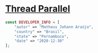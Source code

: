 
# [Thread Parallel](https://github.com/matheusjohannaraujo/php_thread_parallel)

```php
const DEVELOPER_INFO = [
    "autor" => "Matheus Johann Araújo",
    "country" => "Brasil",
    "state" => "Pernambuco",
    "date" => "2020-12-30"
];
```

